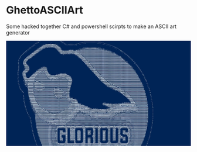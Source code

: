 # GhettoASCIIArt
Some hacked together C# and powershell scirpts to make an ASCII art generator

![Example Output, Image of PCMR's GLorious head](glorious.JPG?raw=true "Example Output.")
